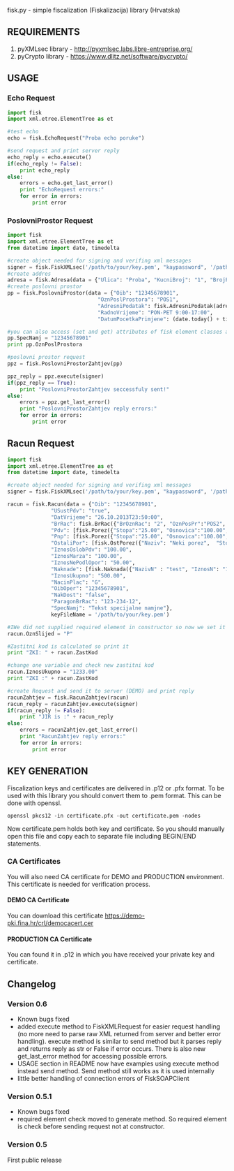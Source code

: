 fisk.py - simple fiscalization (Fiskalizacija) library 
		  (Hrvatska) 
		  
## REQUIREMENTS

1. pyXMLsec library - http://pyxmlsec.labs.libre-entreprise.org/
2. pyCrypto library - https://www.dlitz.net/software/pycrypto/

## USAGE

### Echo Request

```Python
import fisk
import xml.etree.ElementTree as et

#test echo 
echo = fisk.EchoRequest("Proba echo poruke")

#send request and print server reply
echo_reply = echo.execute()
if(echo_reply != False):
    print echo_reply
else:
    errors = echo.get_last_error()
    print "EchoRequest errors:"
    for error in errors:
        print error
```

### PoslovniProstor Request

```Python
import fisk
import xml.etree.ElementTree as et
from datetime import date, timedelta

#create object needed for signing and verifing xml messages 
signer = fisk.FiskXMLsec('/path/to/your/key.pem', "kaypassword", '/path/to/your/cert.pem', ['/path/to/porezna/rootcert/democacert.pem'])
#create addres
adresa = fisk.Adresa(data = {"Ulica": "Proba", "KucniBroj": "1", "BrojPoste": "54321"})
#create poslovni prostor      
pp = fisk.PoslovniProstor(data = {"Oib": "12345678901",
                             "OznPoslProstora": "POS1",
                             "AdresniPodatak": fisk.AdresniPodatak(adresa),
                             "RadnoVrijeme": "PON-PET 9:00-17:00", 
                             "DatumPocetkaPrimjene": (date.today() + timedelta(days = 1)).strftime('%d.%m.%Y')})

#you can also access (set and get) attributes of fisk element classes as
pp.SpecNamj = "12345678901"
print pp.OznPoslProstora

#poslovni prostor request
ppz = fisk.PoslovniProstorZahtjev(pp)

ppz_reply = ppz.execute(signer)
if(ppz_reply == True):
    print "PoslovniProstorZahtjev seccessfuly sent!"
else:
    errors = ppz.get_last_error()
    print "PoslovniProstorZahtjev reply errors:"
    for error in errors:
        print error
```

## Racun Request

```Python
import fisk
import xml.etree.ElementTree as et
from datetime import date, timedelta

#create object needed for signing and verifing xml messages 
signer = fisk.FiskXMLsec('/path/to/your/key.pem', "kaypassword", '/path/to/your/cert.pem', ['/path/to/porezna/rootcert/democacert.pem'])

racun = fisk.Racun(data = {"Oib": "12345678901",
              "USustPdv": "true",
              "DatVrijeme": "26.10.2013T23:50:00",
              "BrRac": fisk.BrRac({"BrOznRac": "2", "OznPosPr":"POS2", "OznNapUr":"1"}),
              "Pdv": [fisk.Porez({"Stopa":"25.00", "Osnovica":"100.00", "Iznos":"25.00"}), fisk.Porez({"Stopa":"10.00", "Osnovica":"100.00", "Iznos":"10.00"})],
              "Pnp": [fisk.Porez({"Stopa":"25.00", "Osnovica":"100.00", "Iznos":"25.00"}), fisk.Porez({"Stopa":"10.00", "Osnovica":"100.00", "Iznos":"10.00"})],
              "OstaliPor": [fisk.OstPorez({"Naziv": "Neki porez",  "Stopa":"3.00", "Osnovica":"100.00", "Iznos":"3.00"})],
              "IznosOslobPdv": "100.00",
              "IznosMarza": "100.00",
              "IznosNePodlOpor": "50.00",
              "Naknade": [fisk.Naknada({"NazivN" : "test", "IznosN": "10.00"})],
              "IznosUkupno": "500.00",
              "NacinPlac": "G",
              "OibOper": "12345678901",
              "NakDost": "false",
              "ParagonBrRac": "123-234-12",
              "SpecNamj": "Tekst specijalne namjne"},
              keyFileName = '/path/to/your/key.pem')

#IWe did not supplied required element in constructor so now we set it
racun.OznSlijed = "P"

#Zastitni kod is calculated so print it
print "ZKI: " + racun.ZastKod

#change one variable and check new zastitni kod
racun.IznosUkupno = "1233.00"
print "ZKI :" + racun.ZastKod

#create Request and send it to server (DEMO) and print reply
racunZahtjev = fisk.RacunZahtjev(racun)
racun_reply = racunZahtjev.execute(signer)
if(racun_reply != False):
    print "JIR is :" + racun_reply
else:
    errors = racunZahtjev.get_last_error()
    print "RacunZahtjev reply errors:"
    for error in errors:
        print error
```

## KEY GENERATION

Fiscalization keys and certificates are delivered in .p12 or .pfx format. To be used with this library you should
convert them to .pem format. This can be done with openssl.

```
openssl pkcs12 -in certificate.pfx -out certificate.pem -nodes
```

Now certificate.pem holds both key and certificate. So you should manually open this file and copy each to
separate file including BEGIN/END statements.

### CA Certificates
You will also need CA certificate for DEMO and PRODUCTION environment. This certificate is needed for
verification process.

#### DEMO CA Certificate

You can download this certificate https://demo-pki.fina.hr/crl/democacert.cer

#### PRODUCTION CA Certificate

You can found it in .p12 in which you have received your private key and certificate.

## Changelog

### Version 0.6
  * Known bugs fixed
  * added execute method to FiskXMLRequest for easier request handling (no more need to parse raw XML returned
  from server and better error handling). execute method is similar to send method but it parses reply and
  returns reply as str or False if error occurs. There is also new get_last_error method for accessing
  possible errors.
  * USAGE section in README now have examples using execute method instead send method. Send method still works
  as it is used internally
  * little better handling of connection errors of FiskSOAPClient

### Version 0.5.1

  * Known bugs fixed
  * required element check moved to generate method. So required element is check before sending request
  not at constructor. 

### Version 0.5

First public release 